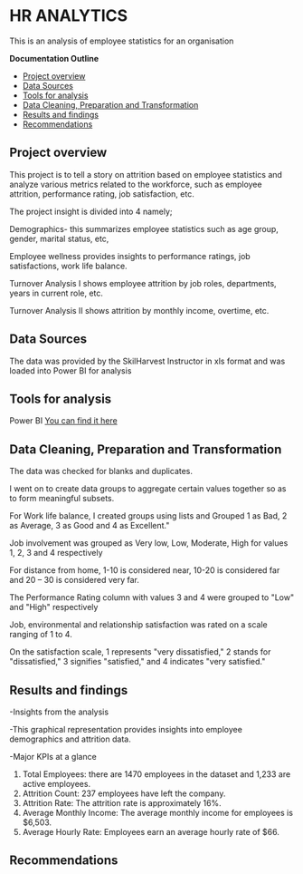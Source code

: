 # HR ANALYTICS

This is an analysis of employee statistics for an organisation

**Documentation Outline**
- [Project overview](#project-overview)
- [Data Sources](#data-sources)
- [Tools for analysis](#tools-for-analysis)
- [Data Cleaning, Preparation and Transformation](#data-cleaning-preparation-and-transformation)
- [Results and findings](#results-and-findings)
- [Recommendations](#recommendations)

## Project overview
This project is to tell a story on attrition based on employee statistics and analyze various metrics related to the workforce, such as employee attrition, performance rating, job satisfaction, etc. 

The project insight is divided into 4 namely;

Demographics- this summarizes employee statistics such as age group, gender, marital status, etc, 

Employee wellness provides insights to performance ratings, job satisfactions, work life balance.

Turnover Analysis I shows employee attrition by job roles, departments, years in current role, etc.

Turnover Analysis II shows attrition by monthly income, overtime, etc.

## Data Sources

The data was provided by the SkilHarvest Instructor in xls format and was loaded into Power BI for analysis

## Tools for analysis

Power BI [You can find it here](https://powerbi.microsoft.com/en-us/downloads/)

## Data Cleaning, Preparation and Transformation

The data was checked for blanks and duplicates.

I went on to create data groups to aggregate certain values together so as to form meaningful subsets.

For Work life balance, I created groups using lists and Grouped 1 as Bad, 2 as Average, 3 as Good and 4 as Excellent."

Job involvement was grouped as Very low, Low, Moderate, High for values 1, 2, 3 and 4 respectively

For distance from home, 1-10 is considered near, 10-20 is considered far and 20 – 30 is considered very far. 

The Performance Rating column with values 3 and 4 were grouped to "Low" and "High" respectively

Job, environmental and relationship satisfaction was rated on a scale ranging of 1 to 4. 

On the satisfaction scale, 1 represents "very dissatisfied," 2 stands for "dissatisfied," 3 signifies "satisfied," and 4 indicates "very satisfied." 


## Results and findings

-Insights from the analysis

-This graphical representation provides insights into employee demographics and attrition data. 

-Major KPIs at a glance

1. Total Employees: there are 1470 employees in the dataset and 1,233 are active employees.
2. Attrition Count: 237 employees have left the company.
3. Attrition Rate: The attrition rate is approximately 16%.
4. Average Monthly Income: The average monthly income for employees is $6,503.
5. Average Hourly Rate: Employees earn an average hourly rate of $66.

   

## Recommendations
